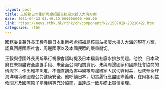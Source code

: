 ```yaml
---
layout: post
title: 王毅籲日本重新考慮把福島核廢水排入大海方案
date: 2021-04-22 02:49:25.000000000 +08:00
link: https://news.rthk.hk/rthk/ch/component/k2/1587029-20210422.htm
categories: rthk
---
```


國務委員兼外長王毅呼籲日本重新考慮把福島核電站核廢水排入大海的現有方案，認真回應國際社會、周邊國家以及本國民眾的嚴重關切。

王毅與德國外長馬斯舉行視像會議時提及日本福島核廢水排放問題。他說，日本政府在未窮盡安全處置手段、未全面公開相關資訊、未與周邊國家和國際社會協商的情況下，作出輕率決定，不僅直接危害中國等周邊國家人民切身利益，也威脅全球海洋環境和國際公共健康安全。他呼籲日本，切實履行應盡國際義務，在同各利益攸關方及國際原子能機構等充分協商，並達成一致基礎上審慎處理。
